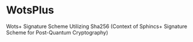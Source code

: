 # WotsPlus
Wots+ Signature Scheme Utilizing Sha256 (Context of Sphincs+ Signature Scheme for Post-Quantum Cryptography)
